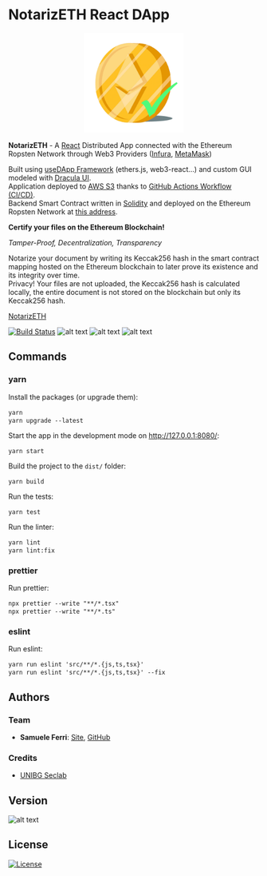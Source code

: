 # NotarizETH React DApp

<p align="center">
<img src="https://github.com/samuelexferri/masterthesis/blob/master/images/notarizeth.png" width="200">
</p>

**NotarizETH** - A [React](https://reactjs.org/) Distributed App connected with the Ethereum Ropsten Network through Web3 Providers ([Infura](https://infura.io/), [MetaMask](https://metamask.io/))

Built using [useDApp Framework](https://github.com/EthWorks/useDApp) (ethers.js, web3-react...) and custom GUI modeled with [Dracula UI](https://draculatheme.com/ui).\
Application deployed to [AWS S3](https://aws.amazon.com/s3/) thanks to [GitHub Actions Workflow (CI/CD)](https://github.com/features/actions).\
Backend Smart Contract written in [Solidity](https://soliditylang.org/) and deployed on the Ethereum Ropsten Network at [this address](https://ropsten.etherscan.io/address/0x39B1704688cBBE66A9bdd88A06eaf3A496d132F6).

**Certify your files on the Ethereum Blockchain!**

_Tamper-Proof, Decentralization, Transparency_

Notarize your document by writing its Keccak256 hash in the smart contract mapping hosted on the Ethereum blockchain to later prove its existence and its integrity over time.\
Privacy! Your files are not uploaded, the Keccak256 hash is calculated locally, the entire document is not stored on the blockchain but only its Keccak256 hash.

[NotarizETH](https://notarizeth.xyz/)

[![Build Status](https://img.shields.io/endpoint.svg?url=https%3A%2F%2Factions-badge.atrox.dev%2Fsamuelexferri%2Fmasterthesis%2Fbadge%3Fref%3Dmaster&style=for-the-badge)](https://actions-badge.atrox.dev/samuelexferri/masterthesis/goto?ref=master)
![alt text](https://img.shields.io/badge/Dracula%20UI-Made%20for%20Vampires%20%F0%9F%A7%9B%E2%80%8D%E2%99%82%EF%B8%8F-6272a4?style=for-the-badge)
![alt text](https://img.shields.io/badge/Language-Italian-infomrmational?style=for-the-badge)
![alt text](https://img.shields.io/badge/Language-English-infomrmational?style=for-the-badge)

## Commands

### yarn

Install the packages (or upgrade them):

    yarn
    yarn upgrade --latest

Start the app in the development mode on <http://127.0.0.1:8080/>:

    yarn start

Build the project to the `dist/` folder:

    yarn build

Run the tests:

    yarn test

Run the linter:

    yarn lint
    yarn lint:fix

### prettier

Run prettier:

    npx prettier --write "**/*.tsx"
    npx prettier --write "**/*.ts"

### eslint

Run eslint:

    yarn run eslint 'src/**/*.{js,ts,tsx}'
    yarn run eslint 'src/**/*.{js,ts,tsx}' --fix

## Authors

### Team

- **Samuele Ferri**: [Site](https://samuelexferri.com), [GitHub](https://github.com/samuelexferri)

### Credits

- [UNIBG Seclab](https://seclab.unibg.it/)

## Version

![alt text](https://img.shields.io/badge/Version-1.0.0-blue.svg?style=for-the-badge)

## License

[![License](https://img.shields.io/badge/License-MIT_License-blue.svg?style=for-the-badge)](https://badges.mit-license.org)
